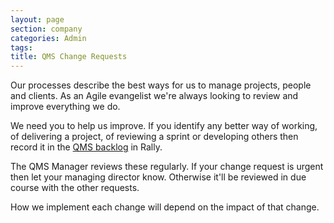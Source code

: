 ```yaml
---
layout: page
section: company
categories: Admin
tags:
title: QMS Change Requests
---
```


Our processes describe the best ways for us to manage projects, people and clients. As an Agile evangelist we're always looking to review and improve everything we do.

We need you to help us improve. If you identify any better way of working, of delivering a project, of reviewing a sprint or developing others then record it in the [QMS backlog](https://rally1.rallydev.com/#/18084711157d/backlog) in Rally.

The QMS Manager reviews these regularly. If your change request is urgent then let your managing director know. Otherwise it'll be reviewed in due course with the other requests.

How we implement each change will depend on the impact of that change.